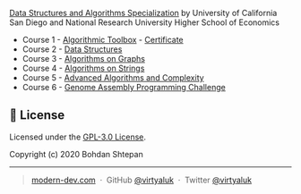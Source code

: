 [Data Structures and Algorithms Specialization](https://www.coursera.org/specializations/data-structures-algorithms) by University of California San Diego and National Research University Higher School of Economics

- Course 1 - [Algorithmic Toolbox](https://www.coursera.org/learn/algorithmic-toolbox?specialization=data-structures-algorithms) - [Certificate](https://www.coursera.org/account/accomplishments/certificate/WLDWN5BQS34C)
- Course 2 - [Data Structures](https://www.coursera.org/learn/data-structures?specialization=data-structures-algorithms)
- Course 3 - [Algorithms on Graphs](https://www.coursera.org/learn/algorithms-on-graphs?specialization=data-structures-algorithms)
- Course 4 - [Algorithms on Strings](https://www.coursera.org/learn/algorithms-on-strings?specialization=data-structures-algorithms)
- Course 5 - [Advanced Algorithms and Complexity](https://www.coursera.org/learn/advanced-algorithms-and-complexity)
- Course 6 - [Genome Assembly Programming Challenge](https://www.coursera.org/learn/assembling-genomes)

## :green_book: License

Licensed under the [GPL-3.0 License](https://github.com/virtyaluk/coursera-data-structures-algorithms/blob/master/LICENSE).

Copyright (c) 2020 Bohdan Shtepan

---

> [modern-dev.com](http://modern-dev.com) &nbsp;&middot;&nbsp;
> GitHub [@virtyaluk](https://github.com/virtyaluk) &nbsp;&middot;&nbsp;
> Twitter [@virtyaluk](https://twitter.com/virtyaluk)